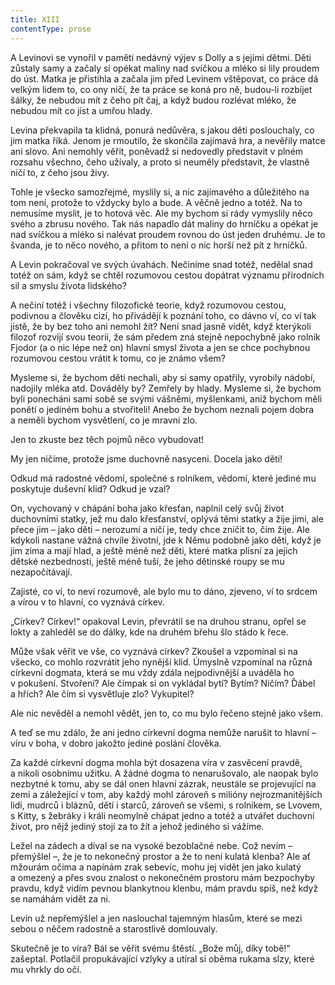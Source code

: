 ```yaml
---
title: XIII
contentType: prose
---
```


A Levinovi se vynořil v paměti nedávný výjev s Dolly a s jejími dětmi. Děti zůstaly samy a začaly si opékat maliny nad svíčkou a mléko si lily proudem do úst. Matka je přistihla a začala jim před Levinem vštěpovat, co práce dá velkým lidem to, co ony ničí, že ta práce se koná pro ně, budou-li rozbíjet šálky, že nebudou mít z čeho pít čaj, a když budou rozlévat mléko, že nebudou mít co jíst a umřou hlady.

Levina překvapila ta klidná, ponurá nedůvěra, s jakou děti poslouchaly, co jim matka říká. Jenom je rmoutilo, že skončila zajímavá hra, a nevěřily matce ani slovo. Ani nemohly věřit, poněvadž si nedovedly představit v plném rozsahu všechno, čeho užívaly, a proto si neuměly představit, že vlastně ničí to, z čeho jsou živy.

Tohle je všecko samozřejmé, myslily si, a nic zajímavého a důležitého na tom není, protože to vždycky bylo a bude. A věčně jedno a totéž. Na to nemusíme myslit, je to hotová věc. Ale my bychom si rády vymyslily něco svého a zbrusu nového. Tak nás napadlo dát maliny do hrníčku a opékat je nad svíčkou a mléko si nalévat proudem rovnou do úst jeden druhému. Je to švanda, je to něco nového, a přitom to není o nic horší než pít z hrníčků.

A Levin pokračoval ve svých úvahách. Nečiníme snad totéž, nedělal snad totéž on sám, když se chtěl rozumovou cestou dopátrat významu přírodních sil a smyslu života lidského?

A nečiní totéž i všechny filozofické teorie, když rozumovou cestou, podivnou a člověku cizí, ho přivádějí k poznání toho, co dávno ví, co ví tak jistě, že by bez toho ani nemohl žít? Není snad jasně vidět, když kterýkoli filozof rozvíjí svou teorii, že sám předem zná stejně nepochybně jako rolník Fjodor (a o nic lépe než on) hlavní smysl života a jen se chce pochybnou rozumovou cestou vrátit k tomu, co je známo všem?

Mysleme si, že bychom děti nechali, aby si samy opatřily, vyrobily nádobí, nadojily mléka atd. Dováděly by? Zemřely by hlady. Mysleme si, že bychom byli ponecháni sami sobě se svými vášněmi, myšlenkami, aniž bychom měli ponětí o jediném bohu a stvořiteli! Anebo že bychom neznali pojem dobra a neměli bychom vysvětlení, co je mravní zlo.

Jen to zkuste bez těch pojmů něco vybudovat!

My jen ničíme, protože jsme duchovně nasyceni. Docela jako děti!

Odkud má radostné vědomí, společné s rolníkem, vědomí, které jediné mu poskytuje duševní klid? Odkud je vzal?

On, vychovaný v chápání boha jako křesťan, naplnil celý svůj život duchovními statky, jež mu dalo křesťanství, oplývá těmi statky a žije jimi, ale přece jim – jako děti – nerozumí a ničí je, tedy chce zničit to, čím žije. Ale kdykoli nastane vážná chvíle životní, jde k Němu podobně jako děti, když je jim zima a mají hlad, a ještě méně než děti, které matka plísní za jejich dětské nezbednosti, ještě méně tuší, že jeho dětinské roupy se mu nezapočítávají.

Zajisté, co ví, to neví rozumově, ale bylo mu to dáno, zjeveno, ví to srdcem a vírou v to hlavní, co vyznává církev.

„Církev? Církev!“ opakoval Levin, převrátil se na druhou stranu, opřel se lokty a zahleděl se do dálky, kde na druhém břehu šlo stádo k řece.

Může však věřit ve vše, co vyznává církev? Zkoušel a vzpomínal si na všecko, co mohlo rozvrátit jeho nynější klid. Úmyslně vzpomínal na různá církevní dogmata, která se mu vždy zdála nejpodivnější a uváděla ho v pokušení. Stvoření? Ale čímpak si on vykládal bytí? Bytím? Ničím? Ďábel a hřích? Ale čím si vysvětluje zlo? Vykupitel?

Ale nic nevěděl a nemohl vědět, jen to, co mu bylo řečeno stejně jako všem.

A teď se mu zdálo, že ani jedno církevní dogma nemůže narušit to hlavní – víru v boha, v dobro jakožto jediné poslání člověka.

Za každé církevní dogma mohla být dosazena víra v zasvěcení pravdě, a nikoli osobnímu užitku. A žádné dogma to nenarušovalo, ale naopak bylo nezbytné k tomu, aby se dál onen hlavní zázrak, neustále se projevující na zemi a záležející v tom, aby každý mohl zároveň s milióny nejrozmanitějších lidí, mudrců i bláznů, dětí i starců, zároveň se všemi, s rolníkem, se Lvovem, s Kitty, s žebráky i králi neomylně chápat jedno a totéž a utvářet duchovní život, pro nějž jediný stojí za to žít a jehož jediného si vážíme.

Ležel na zádech a díval se na vysoké bezoblačné nebe. Což nevím – přemýšlel –, že je to nekonečný prostor a že to není kulatá klenba? Ale ať mžourám očima a napínám zrak sebevíc, mohu jej vidět jen jako kulatý a omezený a přes svou znalost o nekonečném prostoru mám bezpochyby pravdu, když vidím pevnou blankytnou klenbu, mám pravdu spíš, než když se namáhám vidět za ni.

Levin už nepřemýšlel a jen naslouchal tajemným hlasům, které se mezi sebou o něčem radostně a starostlivě domlouvaly.

Skutečně je to víra? Bál se věřit svému štěstí. „Bože můj, díky tobě!“ zašeptal. Potlačil propukávající vzlyky a utíral si oběma rukama slzy, které mu vhrkly do očí.
